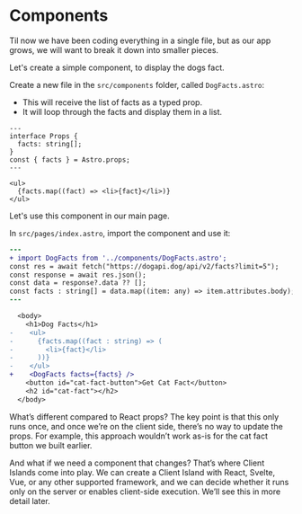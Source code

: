 # Components

Til now we have been coding everything in a single file, but as our app grows, we will want to break it down into smaller pieces.

Let's create a simple component, to display the dogs fact.

Create a new file in the `src/components` folder, called `DogFacts.astro`:

- This will receive the list of facts as a typed prop.
- It will loop through the facts and display them in a list.

```astro
---
interface Props {
  facts: string[];
}
const { facts } = Astro.props;
---

<ul>
  {facts.map((fact) => <li>{fact}</li>)}
</ul>
```

Let's use this component in our main page.

In `src/pages/index.astro`, import the component and use it:

```diff
---
+ import DogFacts from '../components/DogFacts.astro';
const res = await fetch("https://dogapi.dog/api/v2/facts?limit=5");
const response = await res.json();
const data = response?.data ?? [];
const facts : string[] = data.map((item: any) => item.attributes.body);
---
```

```diff
  <body>
 	<h1>Dog Facts</h1>
-    <ul>
-      {facts.map((fact : string) => (
-        <li>{fact}</li>
-      ))}
-    </ul>
+    <DogFacts facts={facts} />
    <button id="cat-fact-button">Get Cat Fact</button>
    <h2 id="cat-fact"></h2>
  </body>
```

What’s different compared to React props? The key point is that this only runs once, and once we’re on the client side, there’s no way to update the props. For example, this approach wouldn’t work as-is for the cat fact button we built earlier.

And what if we need a component that changes? That’s where Client Islands come into play. We can create a Client Island with React, Svelte, Vue, or any other supported framework, and we can decide whether it runs only on the server or enables client-side execution. We’ll see this in more detail later.
